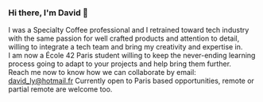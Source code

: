 ### Hi there, I'm David 👋

I was a Specialty Coffee professional and I retrained toward tech industry with the same passion for well crafted products and attention to detail, willing to integrate a tech team and bring my creativity and expertise in.  
I am now a École 42 Paris student willing to keep the never-ending learning process going to adapt to your projects and help bring them further.  
Reach me now to know how we can collaborate by email: david_ly@hotmail.fr
Currently open to Paris based opportunities, remote or partial remote are welcome too.

<!--
**lieaks/lieaks** is a ✨ _special_ ✨ repository because its `README.md` (this file) appears on your GitHub profile.

Here are some ideas to get you started:

- 🔭 I’m currently working on ...
- 🌱 I’m currently learning ...
- 👯 I’m looking to collaborate on ...
- 🤔 I’m looking for help with ...
- 💬 Ask me about ...
- 📫 How to reach me: ...
- 😄 Pronouns: ...
- ⚡ Fun fact: ...
-->
